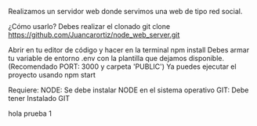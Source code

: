 Realizamos un servidor web donde servimos una web de tipo red social.

¿Cómo usarlo?
Debes realizar el clonado git clone https://github.com/Juancarortiz/node_web_server.git

Abrir en tu editor de código y hacer en la terminal npm install
Debes armar tu variable de entorno .env con la plantilla que dejamos disponible. (Recomendado PORT: 3000 y carpeta 'PUBLIC')
Ya puedes ejecutar el proyecto usando npm start

Requiere:
NODE: Se debe instalar NODE en el sistema operativo
GIT: Debe tener Instalado GIT

hola prueba 1